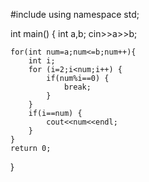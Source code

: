 #include <iostream>
using namespace std;

int main() {
	int a,b;
	cin>>a>>b;
	
	for(int num=a;num<=b;num++){
	    int i;
	    for (i=2;i<num;i++) {
	        if(num%i==0) {
	            break;
	        }
	    }
	    if(i==num) {
	        cout<<num<<endl;
	    }
	}
	return 0;
}

